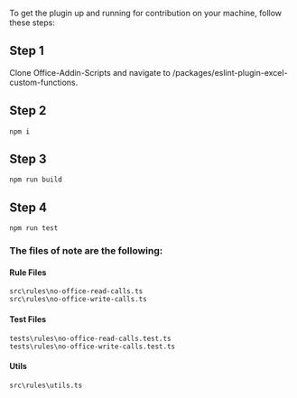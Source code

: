 To get the plugin up and running for contribution on your machine, follow these steps:

## Step 1
Clone Office-Addin-Scripts and navigate to /packages/eslint-plugin-excel-custom-functions.

## Step 2

```
npm i
```

## Step 3

```
npm run build
```

## Step 4

```
npm run test
```

### The files of note are the following:

#### Rule Files
```
src\rules\no-office-read-calls.ts
src\rules\no-office-write-calls.ts
```

#### Test Files
```
tests\rules\no-office-read-calls.test.ts
tests\rules\no-office-write-calls.test.ts
```

#### Utils
```
src\rules\utils.ts
```